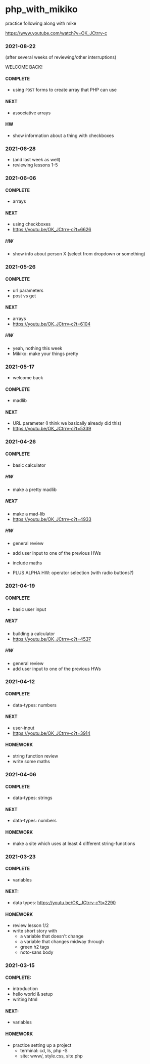# php_with_mikiko
practice following along with mike

https://www.youtube.com/watch?v=OK_JCtrrv-c

### 2021-08-22

(after several weeks of reviewing/other interruptions)

WELCOME BACK!


#### COMPLETE

- using `POST` forms to create array that PHP can use

#### NEXT

- associative arrays

#### HW

- show information about a thing with checkboxes


### 2021-06-28

- (and last week as well)
- reviewing lessons 1-5

### 2021-06-06

#### COMPLETE

- arrays

#### NEXT

- using checkboxes
- https://youtu.be/OK_JCtrrv-c?t=6626

##### HW

- show info about person X (select from dropdown or something)



### 2021-05-26

#### COMPLETE

- url parameters
- post vs get


#### NEXT

- arrays
- https://youtu.be/OK_JCtrrv-c?t=6104

##### HW

- yeah, nothing this week
- Mikiko: make your things pretty


### 2021-05-17

- welcome back

#### COMPLETE

- madlib

#### NEXT

- URL parameter (I think we basically already did this)
- https://youtu.be/OK_JCtrrv-c?t=5339



### 2021-04-26


#### COMPLETE

- basic calculator


##### HW

- make a pretty madlib


##### NEXT

- make a mad-lib
- https://youtu.be/OK_JCtrrv-c?t=4933

##### HW

- general review
- add user input to one of the previous HWs
- include maths

- PLUS ALPHA HW: operator selection (with radio buttons?)



### 2021-04-19

#### COMPLETE

- basic user input

##### NEXT

- building a calculator
- https://youtu.be/OK_JCtrrv-c?t=4537

##### HW

- general review
- add user input to one of the previous HWs

### 2021-04-12

#### COMPLETE

- data-types: numbers

#### NEXT

- user-input
- https://youtu.be/OK_JCtrrv-c?t=3914

#### HOMEWORK

- string function review
- write some maths



### 2021-04-06

#### COMPLETE

- data-types: strings

#### NEXT

- data-types: numbers


#### HOMEWORK

- make a site which uses at least 4 different string-functions


### 2021-03-23

#### COMPLETE

- variables

#### NEXT:

- data types: https://youtu.be/OK_JCtrrv-c?t=2290


#### HOMEWORK

- review lesson 1/2
- write short story with
	- a variable that doesn't change
	- a variable that changes midway through
	- green h2 tags
	- noto-sans body


### 2021-03-15

#### COMPLETE:

- introduction
- hello world & setup
- writing html

#### NEXT:

- variables


#### HOMEWORK

- practice setting up a project
	- terminal:
		cd, ls, php -S
	- site:
		www/, style.css, site.php


